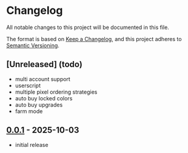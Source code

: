 # Changelog

All notable changes to this project will be documented in this file.

The format is based on [Keep a Changelog],
and this project adheres to [Semantic Versioning].

## [Unreleased] (todo)

- multi account support
- userscript
- multiple pixel ordering strategies
- auto buy locked colors
- auto buy upgrades
- farm mode

## [0.0.1] - 2025-10-03

- initial release

<!-- Links -->
[keep a changelog]: https://keepachangelog.com/en/1.0.0/
[semantic versioning]: https://semver.org/spec/v2.0.0.html

<!-- Versions -->
[0.0.1]: https://github.com/nymtuta/GeoPixelsBot/releases/tag/v0.0.1